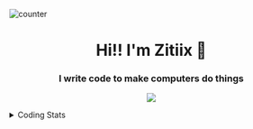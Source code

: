 ![counter](https://enwk7okkacbnf3i.m.pipedream.net)


<h1 align="center">Hi!! I'm Zitiix 👋</h1>

<h3 align="center">I write code to make computers do things</h3>
<p align="center">
  <a href="https://skillicons.dev">
    <img src="https://skillicons.dev/icons?i=ts,js,nodejs,mongovim&coding=cute" />
  </a>
</p>

<details>
  <summary>Coding Stats</summary>

  ![langs](https://wakatime.com/share/@redpanda/4650c33e-d833-4e5d-92a8-35284444b6e7.svg)
</details>
